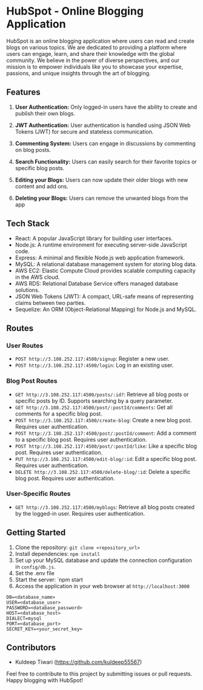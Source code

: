 # HubSpot - Online Blogging Application

HubSpot is an online blogging application where users can read and create blogs on various topics. We are dedicated to providing a platform where users can engage, learn, and share their knowledge with the global community. We believe in the power of diverse perspectives, and our mission is to empower individuals like you to showcase your expertise, passions, and unique insights through the art of blogging.

## Features

1. **User Authentication:** Only logged-in users have the ability to create and publish their own blogs.

2. **JWT Authentication:** User authentication is handled using JSON Web Tokens (JWT) for secure and stateless communication.

3. **Commenting System:** Users can engage in discussions by commenting on blog posts.

4. **Search Functionality:** Users can easily search for their favorite topics or specific blog posts.

5. **Editing your Blogs:** Users can now update their older blogs with new content and add ons.

6. **Deleting your Blogs:** Users can remove the unwanted blogs from the app

## Tech Stack

- React: A popular JavaScript library for building user interfaces.
- Node.js: A runtime environment for executing server-side JavaScript code.
- Express: A minimal and flexible Node.js web application framework.
- MySQL: A relational database management system for storing blog data.
- AWS EC2: Elastic Compute Cloud provides scalable computing capacity in the AWS cloud.
- AWS RDS: Relational Database Service offers managed database solutions.
- JSON Web Tokens (JWT): A compact, URL-safe means of representing claims between two parties.
- Sequelize: An ORM (Object-Relational Mapping) for Node.js and MySQL.

## Routes

### User Routes

- `POST http://3.108.252.117:4500/signup`: Register a new user.
- `POST http://3.108.252.117:4500/login`: Log in an existing user.

### Blog Post Routes

- `GET http://3.108.252.117:4500/posts/:id?`: Retrieve all blog posts or specific posts by ID. Supports searching by a query parameter.
- `GET http://3.108.252.117:4500/post/:postId/comments`: Get all comments for a specific blog post.
- `POST http://3.108.252.117:4500/create-blog`: Create a new blog post. Requires user authentication.
- `POST http://3.108.252.117:4500/post/:postId/comment`: Add a comment to a specific blog post. Requires user authentication.
- `POST http://3.108.252.117:4500/post/:postId/like`: Like a specific blog post. Requires user authentication.
- `PUT http://3.108.252.117:4500/edit-blog/:id`: Edit  a specific blog post. Requires user authentication.
- `DELETE http://3.108.252.117:4500/delete-blog/:id`: Delete  a specific blog post. Requires user authentication.

### User-Specific Routes

- `GET http://3.108.252.117:4500/myblogs`: Retrieve all blog posts created by the logged-in user. Requires user authentication.

## Getting Started

1. Clone the repository: `git clone <repository_url>`
2. Install dependencies: `npm install`
3. Set up your MySQL database and update the connection configuration in `config/db.js`.
4. Set the .env file
5. Start the server: `npm start
6. Access the application in your web browser at `http://localhost:3000`

```dotenv
DB=<database_name>
USER=<database_user>
PASSWORD=<database_password>
HOST=<database_host>
DIALECT=mysql
PORT=<database_port>
SECRET_KEY=<your_secret_key>
```
## Contributors

- Kuldeep Tiwari (https://github.com/kuldeep55567)

Feel free to contribute to this project by submitting issues or pull requests. Happy blogging with HubSpot!
